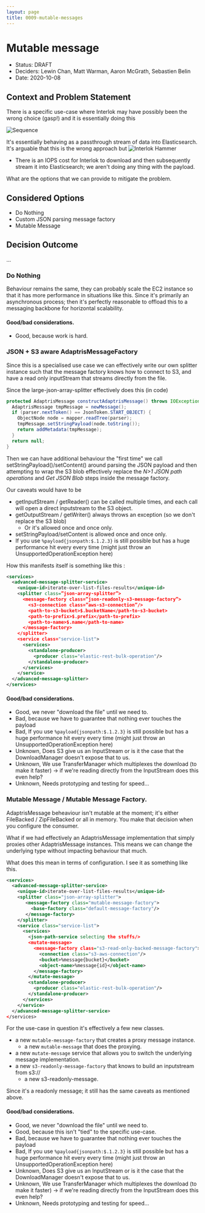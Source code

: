 ```yaml
---
layout: page
title: 0009-mutable-messages
---
```

# Mutable message

* Status: DRAFT
* Deciders: Lewin Chan, Matt Warman, Aaron McGrath, Sebastien Belin
* Date: 2020-10-08

## Context and Problem Statement

There is a specific use-case where Interlok may have possibly been the wrong choice (gasp!) and it is essentially doing this

![Sequence](http://www.plantuml.com/plantuml/proxy?cache=no&src=https://raw.githubusercontent.com/adaptris/interlok/ADR-0009-mutable-messages/docs/adr/assets/0009-mutable-messages-usecase.puml)

It's essentially behaving as a passthrough stream of data into Elasticsearch. It's arguable that this is the wrong approach but ![Interlok Hammer](https://img.shields.io/badge/certified-interlok%20hammer-red.svg)

- There is an IOPS cost for Interlok to download and then subsequently stream it into Elasticsearch; we aren't doing any thing with the payload.

What are the options that we can provide to mitigate the problem.

## Considered Options

- Do Nothing
- Custom JSON parsing message factory
- Mutable Message

## Decision Outcome

...

### Do Nothing

Behaviour remains the same, they can probably scale the EC2 instance so that it has more performance in situations like this.
Since it's primarily an asynchronous process; then it's perfectly reasonable to offload this to a messaging backbone for horizontal scalability.

#### Good/bad considerations.

* Good, because work is hard.

### JSON + S3 aware AdaptrisMessageFactory

Since this is a specialised use case we can effectively write our own splitter instance such that the message factory knows how to connect to S3, and have a read only inputStream that streams directly from the file.

Since the large-json-array-splitter effectively does this (in code)

```java
protected AdaptrisMessage constructAdaptrisMessage() throws IOException {
  AdaptrisMessage tmpMessage = newMessage();
  if (parser.nextToken() == JsonToken.START_OBJECT) {
    ObjectNode node = mapper.readTree(parser);
    tmpMessage.setStringPayload(node.toString());
    return addMetadata(tmpMessage);
  }
  return null;
}
```

Then we can have additional behaviour the "first time" we call setStringPayload()/setContent() around parsing the JSON payload and then attempting to wrap the S3 blob effectively replace the _N>1 JSON path operations_ and _Get JSON Blob_ steps inside the message factory.

Our caveats would have to be
- getInputStream / getReader() can be called multiple times, and each call will open a direct inputstream to the S3 object.
- getOutputStream / getWriter() always throws an exception (so we don't replace the S3 blob)
  - Or it's allowed once and once only.
- setStringPayload/setContent is allowed once and once only.
- If you use `%payload{jsonpath:$.1.2.3}` is still possible but has a huge performance hit every every time (might just throw an UnsupportedOperationException here)

How this manifests itself is something like this :

```xml
<services>
  <advanced-message-splitter-service>
    <unique-id>iterate-over-list-files-results</unique-id>
    <splitter class=”json-array-splitter”>
      <message-factory class=”json-readonly-s3-message-factory”>
        <s3-connection class=”aws-s3-connection”/>
        <path-to-s3-bucket>$.bucketName</path-to-s3-bucket>
        <path-to-prefix>$.prefix</path-to-prefix>
        <path-to-name>$.name</path-to-name>
      </message-factory>
    </splitter>
    <service class="service-list">
      <services>
        <standalone-producer>
          <producer class="elastic-rest-bulk-operation"/>
        </standalone-producer>
      </services>
    </service>
  </advanced-message-splitter>
</services>
```

#### Good/bad considerations.

- Good, we never "download the file" until we need to.
- Bad, because we have to guarantee that nothing ever touches the payload
- Bad, If you use `%payload{jsonpath:$.1.2.3}` is still possible but has a huge performance hit every every time (might just throw an UnsupportedOperationException here)
- Unknown, Does S3 give us an InputStream or is it the case that the DownloadManager doesn't expose that to us.
- Unknown, We use TransferManager which multiplexes the download (to make it faster) -> if we're reading directly from the InputStream does this even help?
- Unknown, Needs prototyping and testing for speed...

### Mutable Message / Mutable Message Factory.

AdaptrisMessage beheaviour isn't mutable at the moment; it's either FileBacked / ZipFileBacked or all in memory. You make that decision when you configure the consumer.

What if we had effectively an AdaptrisMessage implementation that simply proxies other AdaptrisMessage instances. This means we can change the underlying type without impacting behaviour that much.

What does this mean in terms of configuration. I see it as something like this.

```xml
<services>
  <advanced-message-splitter-service>
    <unique-id>iterate-over-list-files-results</unique-id>
    <splitter class="json-array-splitter">
       <message-factory class="mutable-message-factory">
         <base-factory class="default-message-factory"/>
       </message-factory>
    </splitter>
    <service class="service-list">
      <services>
        <json-path-service selecting the stuffs/>
        <mutate-message>
          <message-factory class="s3-read-only-backed-message-factory">
            <connection class="s3-aws-connection"/>
            <bucket>%message{bucket}</bucket>
            <object-name>%message{id}</object-name>
          </message-factory>
        </mutate-message>
        <standalone-producer>
          <producer class="elastic-rest-bulk-operation"/>
        </standalone-producer>
      </services>
    </service>
  </advanced-message-splitter-service>
</services>
```

For the use-case in question it's effectively a few new classes.
- a new `mutable-message-factory` that creates a proxy message instance.
   - a new `mutable-message` that does the proxying.
- a new `mutate-message` service that allows you to switch the underlying message implementation.
- a new `s3-readonly-message-factory` that knows to build an inputstream from s3://
   - a new s3-readonly-message.

Since it's a readonly message; it still has the same caveats as mentioned above.

#### Good/bad considerations.

- Good, we never "download the file" until we need to.
- Good, because this isn't "tied" to the specific use-case.
- Bad, because we have to guarantee that nothing ever touches the payload
- Bad, If you use `%payload{jsonpath:$.1.2.3}` is still possible but has a huge performance hit every every time (might just throw an UnsupportedOperationException here)
- Unknown, Does S3 give us an InputStream or is it the case that the DownloadManager doesn't expose that to us.
- Unknown, We use TransferManager which multiplexes the download (to make it faster) -> if we're reading directly from the InputStream does this even help?
- Unknown, Needs prototyping and testing for speed...
